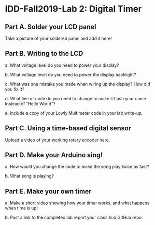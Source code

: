 # IDD-Fall2019-Lab 2: Digital Timer

## Part A. Solder your LCD panel

Take a picture of your soldered panel and add it here!

## Part B. Writing to the LCD

a. What voltage level do you need to power your display?

b. What voltage level do you need to power the display backlight?

c. What was one mistake you made when wiring up the display? How did you fix it?

d. What line of code do you need to change to make it flash your name instead of "Hello World"?

e. Include a copy of your Lowly Multimeter code in your lab write-up.

## Part C. Using a time-based digital sensor

Upload a video of your working rotary encoder here.

## Part D. Make your Arduino sing!

a. How would you change the code to make the song play twice as fast?

b. What song is playing?

## Part E. Make your own timer

a. Make a short video showing how your timer works, and what happens when time is up!

b. Post a link to the completed lab report your class hub GitHub repo.
